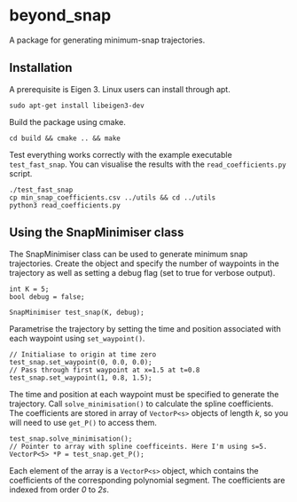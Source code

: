 # beyond_snap
A package for generating minimum-snap trajectories.
## Installation
A prerequisite is Eigen 3. Linux users can install through apt.
```
sudo apt-get install libeigen3-dev
```
Build the package using cmake.
```
cd build && cmake .. && make
```
Test everything works correctly with the example executable `test_fast_snap`. You can visualise the results with the `read_coefficients.py` script.
```
./test_fast_snap
cp min_snap_coefficients.csv ../utils && cd ../utils
python3 read_coefficients.py
```
## Using the SnapMinimiser class
The SnapMinimiser class can be used to generate minimum snap trajectories. Create the object and specify the number of waypoints in the trajectory as well as setting a debug flag (set to true for verbose output).
```
int K = 5;
bool debug = false;

SnapMinimiser test_snap(K, debug);
```
Parametrise the trajectory by setting the time and position associated with each waypoint using `set_waypoint()`.
```
// Initialiase to origin at time zero
test_snap.set_waypoint(0, 0.0, 0.0);
// Pass through first waypoint at x=1.5 at t=0.8
test_snap.set_waypoint(1, 0.8, 1.5);
```
The time and position at each waypoint must be specified to generate the trajectory. Call `solve_minimisation()` to calculate the spline coefficients. The coefficients are stored in array of `VectorP<s>` objects of length *k*, so you will need to use `get_P()` to access them.
```
test_snap.solve_minimisation();
// Pointer to array with spline coefficeints. Here I'm using s=5.
VectorP<5> *P = test_snap.get_P();
```
Each element of the array is a `VectorP<s>` object, which contains the coefficients of the corresponding polynomial segment. The coefficients are indexed from order *0* to *2s*.
